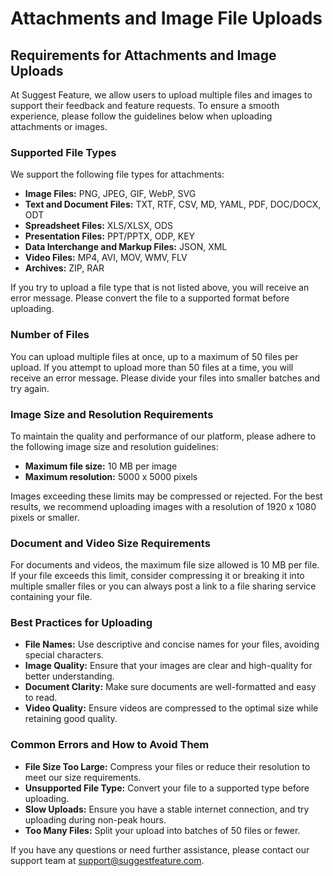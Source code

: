 # Attachments and Image File Uploads

## Requirements for Attachments and Image Uploads

At Suggest Feature, we allow users to upload multiple files and images to support their feedback and feature requests. To ensure a smooth experience, please follow the guidelines below when uploading attachments or images.

### Supported File Types

We support the following file types for attachments:

* **Image Files:** PNG, JPEG, GIF, WebP, SVG
* **Text and Document Files:** TXT, RTF, CSV, MD, YAML, PDF, DOC/DOCX, ODT
* **Spreadsheet Files:** XLS/XLSX, ODS
* **Presentation Files:** PPT/PPTX, ODP, KEY
* **Data Interchange and Markup Files:** JSON, XML
* **Video Files:** MP4, AVI, MOV, WMV, FLV
* **Archives:** ZIP, RAR

If you try to upload a file type that is not listed above, you will receive an error message. Please convert the file to a supported format before uploading.

### Number of Files

You can upload multiple files at once, up to a maximum of 50 files per upload. If you attempt to upload more than 50 files at a time, you will receive an error message. Please divide your files into smaller batches and try again.

### Image Size and Resolution Requirements

To maintain the quality and performance of our platform, please adhere to the following image size and resolution guidelines:

* **Maximum file size:** 10 MB per image
* **Maximum resolution:** 5000 x 5000 pixels

Images exceeding these limits may be compressed or rejected. For the best results, we recommend uploading images with a resolution of 1920 x 1080 pixels or smaller.

### Document and Video Size Requirements

For documents and videos, the maximum file size allowed is 10 MB per file. If your file exceeds this limit, consider compressing it or breaking it into multiple smaller files or you can always post a link to a file sharing service containing your file.

### Best Practices for Uploading

* **File Names:** Use descriptive and concise names for your files, avoiding special characters.
* **Image Quality:** Ensure that your images are clear and high-quality for better understanding.
* **Document Clarity:** Make sure documents are well-formatted and easy to read.
* **Video Quality:** Ensure videos are compressed to the optimal size while retaining good quality.

### Common Errors and How to Avoid Them

* **File Size Too Large:** Compress your files or reduce their resolution to meet our size requirements.
* **Unsupported File Type:** Convert your file to a supported type before uploading.
* **Slow Uploads:** Ensure you have a stable internet connection, and try uploading during non-peak hours.
* **Too Many Files:** Split your upload into batches of 50 files or fewer.

If you have any questions or need further assistance, please contact our support team at [support@suggestfeature.com](mailto:support@suggestfeature.com).

